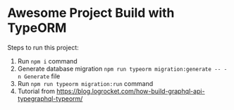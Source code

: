 # Awesome Project Build with TypeORM

Steps to run this project:

1. Run `npm i` command
2. Generate database migration `npm run typeorm migration:generate -- -n Generate` file
3. Run `npm run typeorm migration:run` command
4. Tutorial from https://blog.logrocket.com/how-build-graphql-api-typegraphql-typeorm/
